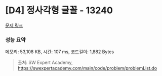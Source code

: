 # [D4] 정사각형 글꼴 - 13240 

[문제 링크](https://swexpertacademy.com/main/code/problem/problemDetail.do?contestProbId=AX1Zl87ad94DFAQX) 

### 성능 요약

메모리: 53,108 KB, 시간: 107 ms, 코드길이: 1,882 Bytes



> 출처: SW Expert Academy, https://swexpertacademy.com/main/code/problem/problemList.do